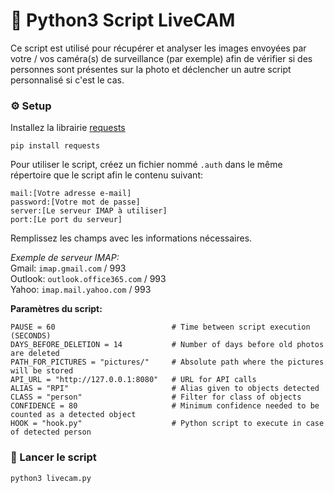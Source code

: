 # :snake: Python3 Script LiveCAM

Ce script est utilisé pour récupérer et analyser les images envoyées par votre / vos caméra(s) de surveillance (par exemple)
afin de vérifier si des personnes sont présentes sur la photo et déclencher un autre script personnalisé si c'est le cas.

### :gear: Setup
Installez la librairie [requests](https://requests.readthedocs.io/en/master/)
```
pip install requests
```

Pour utiliser le script, créez un fichier nommé `.auth` dans le même répertoire que le script afin le contenu suivant:
```
mail:[Votre adresse e-mail]
password:[Votre mot de passe]
server:[Le serveur IMAP à utiliser]
port:[Le port du serveur]
```
Remplissez les champs avec les informations nécessaires.

*Exemple de serveur IMAP:*<br>
Gmail: `imap.gmail.com` / 993<br>
Outlook: `outlook.office365.com` / 993<br>
Yahoo: `imap.mail.yahoo.com` / 993<br>

**Paramètres du script:**<br>
```
PAUSE = 60                          # Time between script execution (SECONDS)
DAYS_BEFORE_DELETION = 14           # Number of days before old photos are deleted
PATH_FOR_PICTURES = "pictures/"     # Absolute path where the pictures will be stored
API_URL = "http://127.0.0.1:8080"   # URL for API calls
ALIAS = "RPI"                       # Alias given to objects detected
CLASS = "person"                    # Filter for class of objects
CONFIDENCE = 80                     # Minimum confidence needed to be counted as a detected object
HOOK = "hook.py"                    # Python script to execute in case of detected person
```

### :rocket: Lancer le script
```
python3 livecam.py
```

